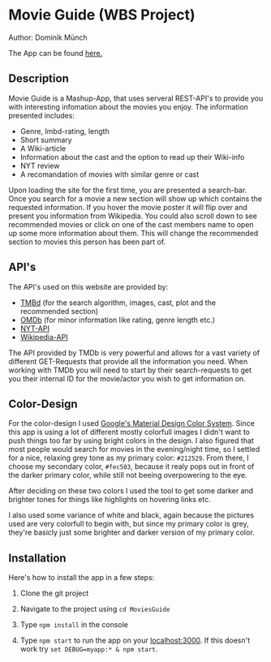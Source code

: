 # Movie Guide (WBS Project)

Author: Dominik Münch

The App can be found [here.](https://movieguide.herokuapp.com/)



##  Description

Movie Guide is a Mashup-App, that uses serveral REST-API's to provide you with interesting infomation about the movies you enjoy. The information presented includes:



- Genre, Imbd-rating, length
- Short summary
- A Wiki-article
- Information about the cast and the option to read up their Wiki-info
- NYT review
- A recomandation of movies with similar genre or cast



Upon loading the site for the first time, you are presented a search-bar. Once you search for a movie a new section will show up which contains the requested information. If you hover the movie poster it will flip over and present you information from Wikipedia. You could also scroll down to see recommended movies or click on one of the cast members name to open up some more information about them. This will change the recommended section to movies this person has been part of.



## API's

The API's used on this website are provided by:

- [TMBd](https://developers.themoviedb.org/3/getting-started/introduction) (for the search algorithm, images, cast, plot and the recommended section)
- [OMDb](http://www.omdbapi.com/) (for minor information like rating, genre length etc.)
- [NYT-API](https://developer.nytimes.com/)
- [Wikipedia-API](https://www.mediawiki.org/wiki/API:Main_page)

The API provided by TMDb is very powerful and allows for a vast variety of different GET-Requests that provide all the information you need. When working with TMDb you will need to start by their search-requests to get you their internal ID for the movie/actor you wish to get information on.




## Color-Design

For the color-design I used [Google's Material Design Color System](https://material.io/design/color/the-color-system.html#color-usage-and-palettes). Since this app is using a lot of different mostly colorfull images I didn't want to push things too far by using bright colors in the design. I also figured that most people would search for movies in the evening/night time, so I settled for a nice, relaxing grey tone as my primary color: `#212529`. From there, I choose my secondary color, `#fec503`, because it realy pops out in front of the darker primary color, while still not beeing overpowering to the eye.

After deciding on these two colors I used the tool to get some darker and brighter tones for things like highlights on hovering links etc.

I also used some variance of white and black, again because the pictures used are very colorfull to begin with, but since my primary color is grey, they're basicly just some brighter and darker version of my primary color.



## Installation



Here's how to install the app in a few steps:



1. Clone the git project 

2. Navigate to the project using `cd MoviesGuide`

3. Type `npm install` in the console

4. Type `npm start` to run the app on your [localhost:3000](localhost:3000). If this doesn't work try `set DEBUG=myapp:* & npm start`.

   

   

